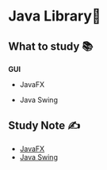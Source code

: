 # Java Library🚀

## What to study 📚

**GUI**

- JavaFX	

- Java Swing

## Study Note ✍️

- [JavaFX](https://github.com/erinchocolate/teach-myself-cs/blob/master/Programming/JavaFX.md)
- [Java Swing](https://github.com/erinchocolate/teach-myself-cs/blob/master/Programming/Java%20Swing.md)


